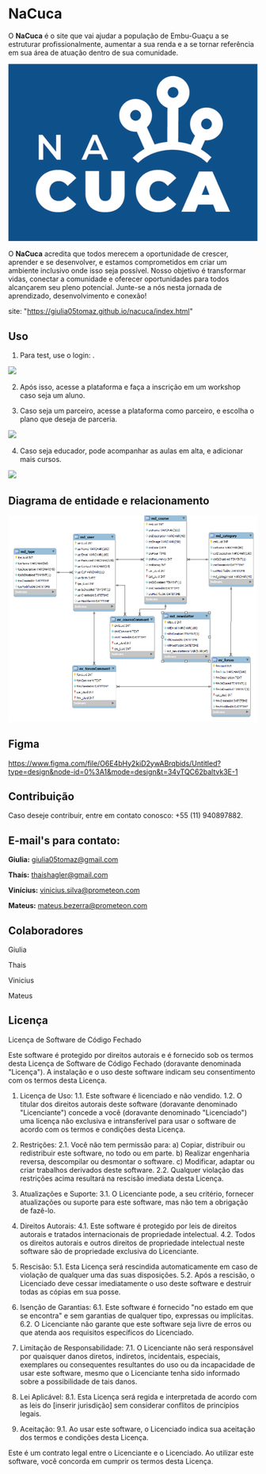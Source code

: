 


# NaCuca
O **NaCuca** é o site que vai ajudar a população de Embu-Guaçu a se estruturar profissionalmente, aumentar a sua renda e a se tornar referência em sua área de atuação dentro de sua comunidade.

<img src="https://github.com/giulia05tomaz/nacuca/blob/main/IDV_nanuca.png">

O **NaCuca** acredita que todos merecem a oportunidade de crescer, aprender e se desenvolver, e estamos comprometidos em criar um ambiente inclusivo onde isso seja possível. Nosso objetivo é transformar vidas, conectar a comunidade e oferecer oportunidades para todos alcançarem seu pleno potencial. Junte-se a nós nesta jornada de aprendizado, desenvolvimento e conexão!


site: "https://giulia05tomaz.github.io/nacuca/index.html"

## Uso
1. Para test, use o login: .

<img src="login.gif">

2. Após isso, acesse a plataforma e faça a inscrição em um workshop caso seja um aluno.

3. Caso seja um parceiro, acesse a plataforma como parceiro, e escolha o plano que deseja de parceria.
<img src="parce.gif">

4. Caso seja educador, pode acompanhar as aulas em alta, e adicionar mais cursos.

<img src="edu.gif">

## Diagrama de entidade e relacionamento

<img src="banco.png">


## Figma

https://www.figma.com/file/O6E4bHy2kiD2ywABrqbids/Untitled?type=design&node-id=0%3A1&mode=design&t=34yTQC62baltvk3E-1

## Contribuição

Caso deseje contribuir, entre em contato conosco: +55 (11) 940897882.

## E-mail's para contato: ## 

**Giulia:** giulia05tomaz@gmail.com

**Thaís:** thaishagler@gmail.com

**Vinícius:** vinicius.silva@prometeon.com

**Mateus:** mateus.bezerra@prometeon.com

## Colaboradores

Giulia

Thais

Vinicius

Mateus

## Licença

Licença de Software de Código Fechado

Este software é protegido por direitos autorais e é fornecido sob os termos desta Licença de Software de Código Fechado (doravante denominada "Licença"). A instalação e o uso deste software indicam seu consentimento com os termos desta Licença.

1. Licença de Uso:
   1.1. Este software é licenciado e não vendido.
   1.2. O titular dos direitos autorais deste software (doravante denominado "Licenciante") concede a você (doravante denominado "Licenciado") uma licença não exclusiva e intransferível para usar o software de acordo com os termos e condições desta Licença.

2. Restrições:
   2.1. Você não tem permissão para:
        a) Copiar, distribuir ou redistribuir este software, no todo ou em parte.
        b) Realizar engenharia reversa, descompilar ou desmontar o software.
        c) Modificar, adaptar ou criar trabalhos derivados deste software.
   2.2. Qualquer violação das restrições acima resultará na rescisão imediata desta Licença.

3. Atualizações e Suporte:
   3.1. O Licenciante pode, a seu critério, fornecer atualizações ou suporte para este software, mas não tem a obrigação de fazê-lo.

4. Direitos Autorais:
   4.1. Este software é protegido por leis de direitos autorais e tratados internacionais de propriedade intelectual.
   4.2. Todos os direitos autorais e outros direitos de propriedade intelectual neste software são de propriedade exclusiva do Licenciante.

5. Rescisão:
   5.1. Esta Licença será rescindida automaticamente em caso de violação de qualquer uma das suas disposições.
   5.2. Após a rescisão, o Licenciado deve cessar imediatamente o uso deste software e destruir todas as cópias em sua posse.

6. Isenção de Garantias:
   6.1. Este software é fornecido "no estado em que se encontra" e sem garantias de qualquer tipo, expressas ou implícitas.
   6.2. O Licenciante não garante que este software seja livre de erros ou que atenda aos requisitos específicos do Licenciado.

7. Limitação de Responsabilidade:
   7.1. O Licenciante não será responsável por quaisquer danos diretos, indiretos, incidentais, especiais, exemplares ou consequentes resultantes do uso ou da incapacidade de usar este software, mesmo que o Licenciante tenha sido informado sobre a possibilidade de tais danos.

8. Lei Aplicável:
   8.1. Esta Licença será regida e interpretada de acordo com as leis do [inserir jurisdição] sem considerar conflitos de princípios legais.

9. Aceitação:
   9.1. Ao usar este software, o Licenciado indica sua aceitação dos termos e condições desta Licença.

Este é um contrato legal entre o Licenciante e o Licenciado. Ao utilizar este software, você concorda em cumprir os termos desta Licença.



